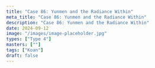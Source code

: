 ```yaml
---
title: "Case 86: Yunmen and the Radiance Within"
meta_title: "Case 86: Yunmen and the Radiance Within"
description: "Case 86: Yunmen and the Radiance Within"
date: 2024-09-12
image: "/images/image-placeholder.jpg"
types: ["Type 4"]
masters: [""]
tags: ["Koan"]
draft: false
---
```


